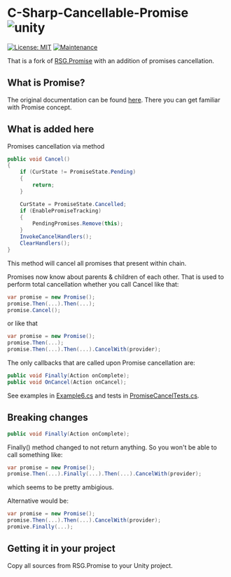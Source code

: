 # C-Sharp-Cancellable-Promise ![unity](https://img.shields.io/badge/Unity-100000?style=for-the-badge&logo=unity&logoColor=white)                             

[![License: MIT](https://img.shields.io/badge/License-MIT-yellow.svg)](https://opensource.org/licenses/MIT)
[![Maintenance](https://img.shields.io/badge/Maintained%3F-yes-green.svg)](https://GitHub.com/Naereen/StrapDown.js/graphs/commit-activity)

That is a fork of [RSG.Promise](https://github.com/Real-Serious-Games/C-Sharp-Promise) 
with an addition of promises cancellation. 

## What is Promise?

The original documentation can be found [here](https://github.com/Real-Serious-Games/C-Sharp-Promise). There you can get familiar with Promise concept.

## What is added here

Promises cancellation via method

```cs
public void Cancel()
{
    if (CurState != PromiseState.Pending)
    {
        return;
    }

    CurState = PromiseState.Cancelled;
    if (EnablePromiseTracking)
    {
        PendingPromises.Remove(this);
    }
    InvokeCancelHandlers();
    ClearHandlers();
}
```

This method will cancel all promises that present within chain.


Promises now know about parents & children of each other. That is used to perform total cancellation whether you call Cancel like that:

```cs
var promise = new Promise();
promise.Then(...).Then(...);
promise.Cancel();
```

or like that

```cs
var promise = new Promise();
promise.Then(...);
promise.Then(...).Then(...).CancelWith(provider);
```

The only callbacks that are called upon Promise cancellation are:

```cs
public void Finally(Action onComplete);
public void OnCancel(Action onCancel);
```

See examples in [Example6.cs](./Promise.Examples/Example6.cs) 
and tests in [PromiseCancelTests.cs](./Promise.Tests/PromiseCancelTests.cs).

## Breaking changes

```cs
public void Finally(Action onComplete);
```

Finally() method changed to not return anything.
So you won't be able to call something like:

 ```cs
 var promise = new Promise();
 promise.Then(...).Finally(...).Then(...).CancelWith(provider);
 ```

which seems to be pretty ambigious.

Alternative would be:

```cs
var promise = new Promise();
promise.Then(...).Then(...).CancelWith(provider);
promive.Finally(...);
```

## Getting it in your project

Copy all sources from RSG.Promise to your Unity project.
